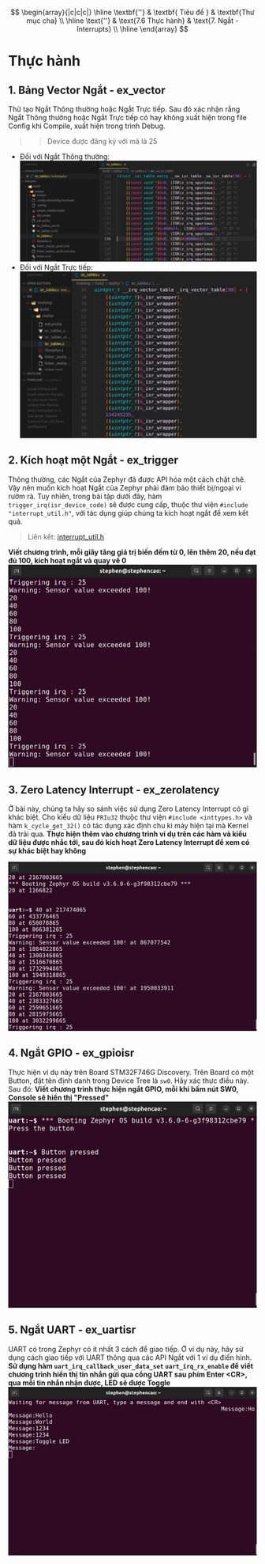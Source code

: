$$
\begin{array}{|c|c|c|}
\hline
   \textbf{''} & \textbf{ Tiêu đề } & \textbf{Thư mục cha} \\ 
\hline
   \text{''} & \text{7.6 Thực hành} & \text{7. Ngắt - Interrupts} \\
\hline
\end{array}
$$

# Thực hành
## 1. Bảng Vector Ngắt - ex_vector
Thử tạo Ngắt Thông thường hoặc Ngắt Trực tiếp. Sau đó xác nhận rằng Ngắt Thông thường hoặc Ngắt Trực tiếp có hay không xuất hiện trong file Config khi Compile, xuất hiện trong trình Debug.
>>Device được đăng ký với mã là 25
* Đối với Ngắt Thông thường:
![table](./images/table.png)
* Đối với Ngắt Trực tiếp:
![table2](./images/table2.png)
## 2. Kích hoạt một Ngắt - ex_trigger
Thông thường, các Ngắt của Zephyr đã được API hóa một cách chặt chẽ. Vậy nên muốn kích hoạt Ngắt của Zephyr phải đảm bảo thiết bị/ngoại vi rườm rà.
Tuy nhiên, trong bài tập dưới đây, hàm `trigger_irq(isr_device_code)` sẽ được cung cấp, thuộc thư viện `#include "interrupt_util.h"`, với tác dụng giúp chúng ta kích hoạt ngắt để xem kết quả.
> Liên kết: [interrupt_util.h](./include/interrupt_util.h)

**Viết chương trình, mỗi giây tăng giá trị biến đếm từ 0, lên thêm 20, nếu đạt đủ 100, kích hoạt ngắt và quay về 0**
![trigger](./images/trigger.png)

## 3. Zero Latency Interrupt - ex_zerolatency
Ở bài này, chúng ta hãy so sánh việc sử dụng Zero Latency Interrupt có gì khác biệt. Cho kiểu dữ liệu `PRIu32` thuộc thư viện `#include <inttypes.h>` và hàm `k_cycle_get_32()` có tác dụng xác định chu kì máy hiện tại mà Kernel đã trải qua.
**Thực hiện thêm vào chương trình ví dụ trên các hàm và kiểu dữ liệu được nhắc tới, sau đó kích hoạt Zero Latency Interrupt để xem có sự khác biệt hay không**

![trigger](./images/zli.png)


## 4. Ngắt GPIO - ex_gpioisr
Thực hiện ví dụ này trên Board STM32F746G Discovery. Trên Board có một Button, đặt tên định danh trong Device Tree là `sw0`. Hãy xác thực điều này. Sau đó:
**Viết chương trình thực hiện ngắt GPIO, mỗi khi bấm nút SW0, Console sẽ hiển thị "Pressed"**
![button](./images/button.png)

## 5. Ngắt UART - ex_uartisr
UART có trong Zephyr có ít nhất 3 cách để giao tiếp. Ở ví dụ này, hãy sử dụng cách giao tiếp với UART thông qua các API Ngắt với 1 ví dụ điển hình.
**Sử dụng hàm `uart_irq_callback_user_data_set` `uart_irq_rx_enable` để viết chương trình hiển thị tin nhắn gửi qua cổng UART sau phím Enter \<CR\>, qua mỗi tin nhắn nhận được, LED sẽ được Toggle**
![uart](./images/uart.png)
